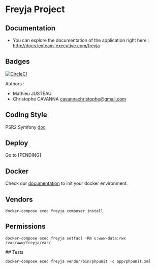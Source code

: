Freyja Project
======

## Documentation
* You can explore the documentation of the application right here : http://docs.lexteam-executive.com/freyja

## Badges
[![CircleCI](https://circleci.com/gh/lexteamexecutive/freyja/tree/master.svg?style=svg)](https://circleci.com/gh/lexteamexecutive/freyja/tree/master)

Authors :
* Mathieu JUSTEAU
* Christophe CAVANNA <cavannachristophe@gmail.com>

## Coding Style

PSR2 Symfony [doc](http://www.php-fig.org/psr/psr-2/)

## Deploy

Go to [PENDING]

## Docker

Check our [documentation](https://github.com/lexteamexecutive/freyja-docker) to init your docker environment.

## Vendors
```
docker-compose exec freyja composer install
```

## Permissions
```
docker-compose exec freyja setfacl -Rm u:www-data:rwx /var/www/freyja/var/
```

## Tests
```
docker-compose exec freyja vendor/bin/phpunit -c app/phpunit.xml
```
